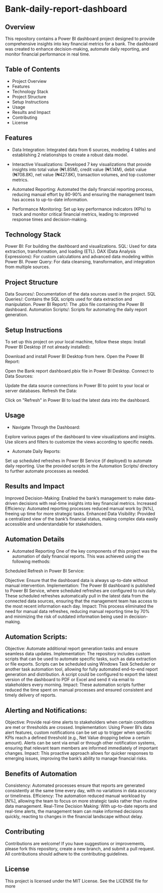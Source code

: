 # Bank-daily-report-dashboard

## Overview
This repository contains a Power BI dashboard project designed to provide comprehensive insights into key financial metrics for a bank. The dashboard was created to enhance decision-making, automate daily reporting, and monitor financial performance in real time.

## Table of Contents
+ Project Overview
+ Features
+ Technology Stack
+ Project Structure
+ Setup Instructions
+ Usage
+ Results and Impact
+ Contributing
+ License

## Features
+ Data Integration: Integrated data from 6 sources, modeling 4 tables and establishing 2 relationships to create a robust data model.
+ Interactive Visualizations: Developed 7 key visualizations that provide insights into total value (₦1.85M), credit value (₦1.14M), debit value (₦708.8K), net value (₦427.8K), transaction volumes, and top customer metrics.

+ Automated Reporting: Automated the daily financial reporting process, reducing manual effort by 80-90% and ensuring the management team has access to up-to-date information.

+ Performance Monitoring: Set up key performance indicators (KPIs) to track and monitor critical financial metrics, leading to improved response times and decision-making.

## Technology Stack
Power BI: For building the dashboard and visualizations.
SQL: Used for data extraction, transformation, and loading (ETL).
DAX (Data Analysis Expressions): For custom calculations and advanced data modeling within Power BI.
Power Query: For data cleansing, transformation, and integration from multiple sources.

## Project Structure
Data Sources/: Documentation of the data sources used in the project.
SQL Queries/: Contains the SQL scripts used for data extraction and manipulation.
Power BI Report/: The .pbix file containing the Power BI dashboard.
Automation Scripts/: Scripts for automating the daily report generation.

## Setup Instructions
To set up this project on your local machine, follow these steps:
Install Power BI Desktop (if not already installed):

Download and install Power BI Desktop from here.
Open the Power BI Report:

Open the Bank report dashboard.pbix file in Power BI Desktop.
Connect to Data Sources:

Update the data source connections in Power BI to point to your local or server databases.
Refresh the Data:

Click on "Refresh" in Power BI to load the latest data into the dashboard.

## Usage
+ Navigate Through the Dashboard:

Explore various pages of the dashboard to view visualizations and insights.
Use slicers and filters to customize the views according to specific needs.

+ Automate Daily Reports:

Set up scheduled refreshes in Power BI Service (if deployed) to automate daily reporting.
Use the provided scripts in the Automation Scripts/ directory to further automate processes as needed.

## Results and Impact
Improved Decision-Making: Enabled the bank’s management to make data-driven decisions with real-time insights into key financial metrics.
Increased Efficiency: Automated reporting processes reduced manual work by [N%], freeing up time for more strategic tasks.
Enhanced Data Visibility: Provided a centralized view of the bank’s financial status, making complex data easily accessible and understandable for stakeholders.




## Automation Details
+ Automated Reporting
One of the key components of this project was the automation of daily financial reports. This was achieved using the following methods:

Scheduled Refresh in Power BI Service:

Objective: Ensure that the dashboard data is always up-to-date without manual intervention.
Implementation:
The Power BI dashboard is published to Power BI Service, where scheduled refreshes are configured to run daily.
These scheduled refreshes automatically pull in the latest data from the connected data sources, ensuring that the management team has access to the most recent information each day.
Impact: This process eliminated the need for manual data refreshes, reducing manual reporting time by 70% and minimizing the risk of outdated information being used in decision-making.

## Automation Scripts:

Objective: Automate additional report generation tasks and ensure seamless data updates.
Implementation:
The repository includes custom scripts that can be used to automate specific tasks, such as data extraction or file exports.
Scripts can be scheduled using Windows Task Scheduler or another task automation tool, allowing for fully automated end-to-end report generation and distribution. A script could be configured to export the latest version of the dashboard to PDF or Excel and send it via email to stakeholders every morning.
Impact: These automation scripts further reduced the time spent on manual processes and ensured consistent and timely delivery of reports.

## Alerting and Notifications:

Objective: Provide real-time alerts to stakeholders when certain conditions are met or thresholds are crossed.
Implementation:
Using Power BI’s data alert features, custom notifications can be set up to trigger when specific KPIs reach a defined threshold (e.g., Net Value dropping below a certain amount).
Alerts can be sent via email or through other notification systems, ensuring that relevant team members are informed immediately of important changes.
Impact: This proactive approach allows for quicker responses to emerging issues, improving the bank’s ability to manage financial risks.

## Benefits of Automation
Consistency: Automated processes ensure that reports are generated consistently at the same time every day, with no variations in data accuracy or timeliness.
Efficiency: The automation reduced manual workload by [N%], allowing the team to focus on more strategic tasks rather than routine data management.
Real-Time Decision Making: With up-to-date reports and real-time alerts, the management team can make informed decisions quickly, reacting to changes in the financial landscape without delay.

## Contributing
Contributions are welcome! If you have suggestions or improvements, please fork this repository, create a new branch, and submit a pull request. All contributions should adhere to the contributing guidelines.

## License
This project is licensed under the MIT License. See the LICENSE file for more 
